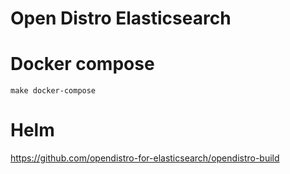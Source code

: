 Open Distro Elasticsearch
===

# Docker compose

```
make docker-compose
```

# Helm

https://github.com/opendistro-for-elasticsearch/opendistro-build
